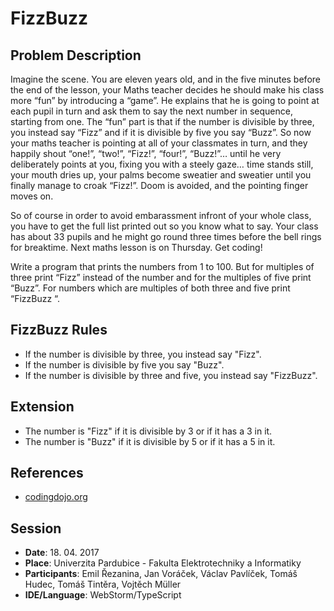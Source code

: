 ﻿# FizzBuzz

## Problem Description
Imagine the scene. You are eleven years old, and in the five minutes before the end of the lesson, your Maths teacher decides he should make his class more “fun” by introducing a “game”. He explains that he is going to point at each pupil in turn and ask them to say the next number in sequence, starting from one. The “fun” part is that if the number is divisible by three, you instead say “Fizz” and if it is divisible by five you say “Buzz”. So now your maths teacher is pointing at all of your classmates in turn, and they happily shout “one!”, “two!”, “Fizz!”, “four!”, “Buzz!”… until he very deliberately points at you, fixing you with a steely gaze… time stands still, your mouth dries up, your palms become sweatier and sweatier until you finally manage to croak “Fizz!”. Doom is avoided, and the pointing finger moves on.

So of course in order to avoid embarassment infront of your whole class, you have to get the full list printed out so you know what to say. Your class has about 33 pupils and he might go round three times before the bell rings for breaktime. Next maths lesson is on Thursday. Get coding!

Write a program that prints the numbers from 1 to 100. But for multiples of three print “Fizz” instead of the number and for the multiples of five print “Buzz”. For numbers which are multiples of both three and five print “FizzBuzz “.

## FizzBuzz Rules

- If the number is divisible by three, you instead say "Fizz".
- If the number is divisible by five you say "Buzz".
- If the number is divisible by three and five, you instead say "FizzBuzz".

## Extension

- The number is "Fizz" if it is divisible by 3 or if it has a 3 in it.
- The number is "Buzz" if it is divisible by 5 or if it has a 5 in it.

## References

- [codingdojo.org](http://codingdojo.org/kata/FizzBuzz/)

## Session

- **Date**: 18. 04. 2017
- **Place**: Univerzita Pardubice - Fakulta Elektrotechniky a Informatiky
- **Participants**: Emil Řezanina, Jan Voráček, Václav Pavlíček, Tomáš Hudec, Tomáš Tintěra, Vojtěch Müller
- **IDE/Language**: WebStorm/TypeScript
